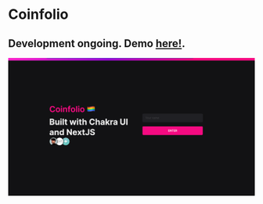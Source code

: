 # Coinfolio

## Development ongoing. Demo [here!](https://coinfolio.vercel.app/).

![Screenshot](/public/ss.png)
